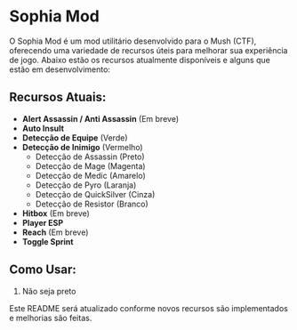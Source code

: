 # Sophia Mod

O Sophia Mod é um mod utilitário desenvolvido para o Mush (CTF), oferecendo uma variedade de recursos úteis para melhorar sua experiência de jogo. Abaixo estão os recursos atualmente disponíveis e alguns que estão em desenvolvimento:

## Recursos Atuais:

- **Alert Assassin / Anti Assassin** (Em breve)
- **Auto Insult**
- **Detecção de Equipe** (Verde)
- **Detecção de Inimigo** (Vermelho)
  - Detecção de Assassin (Preto)
  - Detecção de Mage (Magenta)
  - Detecção de Medic (Amarelo)
  - Detecção de Pyro (Laranja)
  - Detecção de QuickSilver (Cinza)
  - Detecção de Resistor (Branco)
- **Hitbox** (Em breve)
- **Player ESP**
- **Reach** (Em breve)
- **Toggle Sprint**

## Como Usar:

1. Não seja preto

Este README será atualizado conforme novos recursos são implementados e melhorias são feitas.
